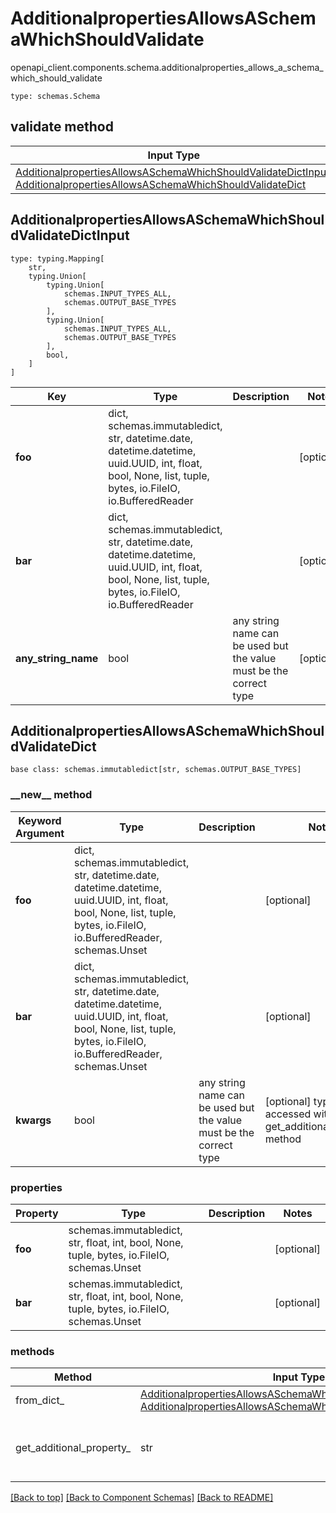# AdditionalpropertiesAllowsASchemaWhichShouldValidate
openapi_client.components.schema.additionalproperties_allows_a_schema_which_should_validate
```
type: schemas.Schema
```

## validate method
Input Type | Return Type | Notes
------------ | ------------- | -------------
[AdditionalpropertiesAllowsASchemaWhichShouldValidateDictInput](#additionalpropertiesallowsaschemawhichshouldvalidatedictinput), [AdditionalpropertiesAllowsASchemaWhichShouldValidateDict](#additionalpropertiesallowsaschemawhichshouldvalidatedict) | [AdditionalpropertiesAllowsASchemaWhichShouldValidateDict](#additionalpropertiesallowsaschemawhichshouldvalidatedict) |

## AdditionalpropertiesAllowsASchemaWhichShouldValidateDictInput
```
type: typing.Mapping[
    str,
    typing.Union[
        typing.Union[
            schemas.INPUT_TYPES_ALL,
            schemas.OUTPUT_BASE_TYPES
        ],
        typing.Union[
            schemas.INPUT_TYPES_ALL,
            schemas.OUTPUT_BASE_TYPES
        ],
        bool,
    ]
]
```
Key | Type |  Description | Notes
------------ | ------------- | ------------- | -------------
**foo** | dict, schemas.immutabledict, str, datetime.date, datetime.datetime, uuid.UUID, int, float, bool, None, list, tuple, bytes, io.FileIO, io.BufferedReader |  | [optional]
**bar** | dict, schemas.immutabledict, str, datetime.date, datetime.datetime, uuid.UUID, int, float, bool, None, list, tuple, bytes, io.FileIO, io.BufferedReader |  | [optional]
**any_string_name** | bool | any string name can be used but the value must be the correct type | [optional]

## AdditionalpropertiesAllowsASchemaWhichShouldValidateDict
```
base class: schemas.immutabledict[str, schemas.OUTPUT_BASE_TYPES]

```
### &lowbar;&lowbar;new&lowbar;&lowbar; method
Keyword Argument | Type | Description | Notes
---------------- | ---- | ----------- | -----
**foo** | dict, schemas.immutabledict, str, datetime.date, datetime.datetime, uuid.UUID, int, float, bool, None, list, tuple, bytes, io.FileIO, io.BufferedReader, schemas.Unset |  | [optional]
**bar** | dict, schemas.immutabledict, str, datetime.date, datetime.datetime, uuid.UUID, int, float, bool, None, list, tuple, bytes, io.FileIO, io.BufferedReader, schemas.Unset |  | [optional]
**kwargs** | bool | any string name can be used but the value must be the correct type | [optional] typed value is accessed with the get_additional_property_ method

### properties
Property | Type | Description | Notes
-------- | ---- | ----------- | -----
**foo** | schemas.immutabledict, str, float, int, bool, None, tuple, bytes, io.FileIO, schemas.Unset |  | [optional]
**bar** | schemas.immutabledict, str, float, int, bool, None, tuple, bytes, io.FileIO, schemas.Unset |  | [optional]

### methods
Method | Input Type | Return Type | Notes
------ | ---------- | ----------- | ------
from_dict_ | [AdditionalpropertiesAllowsASchemaWhichShouldValidateDictInput](#additionalpropertiesallowsaschemawhichshouldvalidatedictinput), [AdditionalpropertiesAllowsASchemaWhichShouldValidateDict](#additionalpropertiesallowsaschemawhichshouldvalidatedict) | [AdditionalpropertiesAllowsASchemaWhichShouldValidateDict](#additionalpropertiesallowsaschemawhichshouldvalidatedict) | a constructor
get_additional_property_ | str | bool, schemas.Unset | provides type safety for additional properties

[[Back to top]](#top) [[Back to Component Schemas]](../../../README.md#Component-Schemas) [[Back to README]](../../../README.md)
